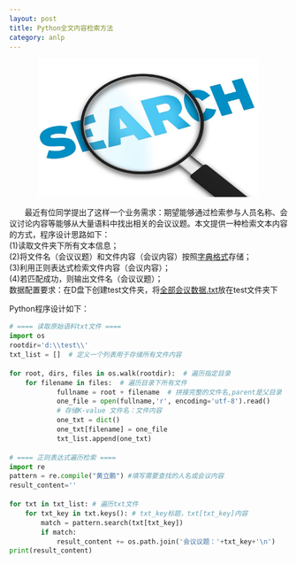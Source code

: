 ```yaml
---
layout: post
title: Python全文内容检索方法
category: anlp
---
```


<div align="center">
<img width="400" height="250" src="https://raw.githubusercontent.com/carrylaw/IMG/master/img_nlp/sucai19.jpg" />
</div>

&emsp;&emsp;最近有位同学提出了这样一个业务需求：期望能够通过检索参与人员名称、会议讨论内容等能够从大量语料中找出相关的会议议题。本文提供一种检索文本内容的方式，程序设计思路如下：      
(1)读取文件夹下所有文本信息；      
(2)将文件名（会议议题）和文件内容（会议内容）按照[字典格式](https://carrylaw.github.io/cpython/2017/10/25/py08/)存储；       
(3)利用正则表达式检索文件内容（会议内容）；     
(4)若匹配成功，则输出文件名（会议议题）；     
数据配置要求：在D盘下创建test文件夹，将[全部会议数据.txt](https://github.com/carrylaw/Archive/tree/master/NLP%E6%96%87%E4%BB%B6%E5%A4%B9/meet)放在test文件夹下       

Python程序设计如下：
```python
# ==== 读取原始语料txt文件 ====
import os
rootdir='d:\\test\\'
txt_list = []  # 定义一个列表用于存储所有文件内容

for root, dirs, files in os.walk(rootdir):  # 遍历指定目录
    for filename in files:  # 遍历目录下所有文件
            fullname = root + filename  # 拼接完整的文件名,parent是父目录
            one_file = open(fullname,'r', encoding='utf-8').read()
            # 存储K-value 文件名：文件内容
            one_txt = dict()  
            one_txt[filename] = one_file  
            txt_list.append(one_txt)

# ==== 正则表达式遍历检索 ====            
import re
pattern = re.compile("黄立鹏") #填写需要查找的人名或会议内容
result_content=''

for txt in txt_list: # 遍历txt文件
    for txt_key in txt.keys(): # txt_key标题，txt[txt_key]内容
        match = pattern.search(txt[txt_key])
        if match:
            result_content += os.path.join('会议议题：'+txt_key+'\n')    
print(result_content)
```
